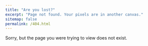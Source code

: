 ```yaml
---
title: "Are you lost?"
excerpt: "Page not found. Your pixels are in another canvas."
sitemap: false
permalink: /404.html
---
```


Sorry, but the page you were trying to view does not exist.
